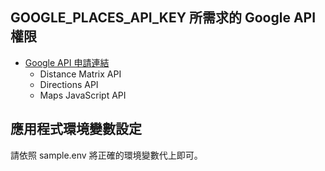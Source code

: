 ## GOOGLE_PLACES_API_KEY 所需求的 Google API 權限
- [Google API 申請連結](https://console.developers.google.com/?hl=zh-tw)
  - Distance Matrix API
  - Directions API
  - Maps JavaScript API

## 應用程式環境變數設定
請依照 sample.env 將正確的環境變數代上即可。

